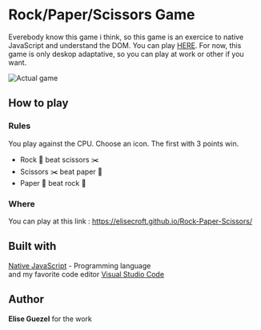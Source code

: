 # Rock/Paper/Scissors Game

Everebody know this game i think, so this game is an exercice to native JavaScript and understand the DOM. You can play [HERE](https://elisecroft.github.io/Rock-Paper-Scissors/). For now, this game is only deskop adaptative, so you can play at work or other if you want.

![Actual game](https://zupimages.net/up/19/40/en44.png)

## How to play

### Rules 

You play against the CPU. Choose an icon. The first with 3 points win.

-   Rock 💎 beat scissors ✂️
-   Scissors ✂️ beat paper 🧻
-   Paper 🧻 beat rock 💎

### Where

You can play at this link : https://elisecroft.github.io/Rock-Paper-Scissors/

## Built with

[Native JavaScript](https://developer.mozilla.org/en-US/docs/Web/JavaScript) -  Programming language  
and my favorite code editor [Visual Studio Code](https://code.visualstudio.com/)

## Author

**Elise Guezel** for the work

